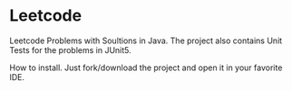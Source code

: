 # Leetcode
Leetcode Problems with Soultions in Java.
The project also contains Unit Tests for the problems in JUnit5.

How to install.
Just fork/download the project and open it in your favorite IDE.
